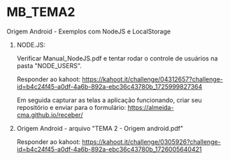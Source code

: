 # MB_TEMA2
Origem Android - Exemplos com NodeJS e LocalStorage

1) NODE.JS:
   
   Verificar Manual_NodeJS.pdf e tentar rodar o controle de usuários na pasta "NODE_USERS".
   
   Responder ao kahoot: https://kahoot.it/challenge/04312657?challenge-id=b4c24f45-a0df-4a6b-892a-ebc36c43780b_1725999827364

   Em seguida capturar as telas a aplicação funcionando, criar seu repositório e enviar para o formulário: https://almeida-cma.github.io/receber/
   
2) Origem Android - arquivo "TEMA 2 - Origem android.pdf"

   Responder ao kahoot: https://kahoot.it/challenge/0305926?challenge-id=b4c24f45-a0df-4a6b-892a-ebc36c43780b_1726005640421
   
